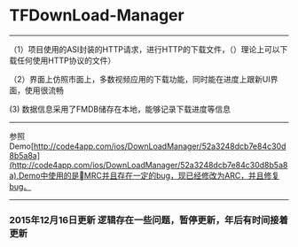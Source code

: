 # TFDownLoad-Manager


---

（1）项目使用的ASI封装的HTTP请求，进行HTTP的下载文件，（）理论上可以下载任何使用HTTP协议的文件）

（2）界面上仿照市面上，多数视频应用的下载功能，同时能在进度上跟新UI界面，使用很流畅

 (3) 数据信息采用了FMDB储存在本地，能够记录下载进度等信息


 
---

参照Demo[http://code4app.com/ios/DownLoadManager/52a3248dcb7e84c30d8b5a8a](http://code4app.com/ios/DownLoadManager/52a3248dcb7e84c30d8b5a8a),Demo中使用的是MRC并且存在一定的bug，现已经修改为ARC，并且修复bug。
 
---


### 2015年12月16日更新 逻辑存在一些问题，暂停更新，年后有时间接着更新